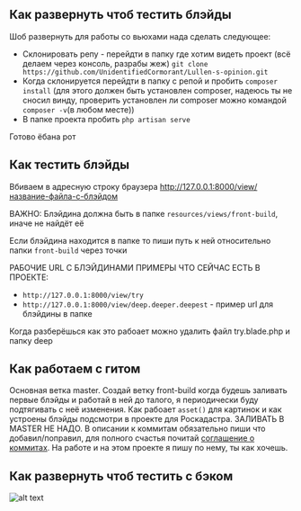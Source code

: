 ## Как развернуть чтоб тестить блэйды

Шоб развернуть для работы со вьюхами нада сделать следующее:

- Склонировать репу - перейдти в папку где хотим видеть проект (всё делаем через консоль, разрабы жеж) ```git clone https://github.com/UnidentifiedCormorant/Lullen-s-opinion.git```
- Когда склонируется перейдти в папку с репой и пробить ```composer install``` (для этого должен быть установлен composer, надеюсь ты не сносил винду, проверить установлен ли composer можно командой ```composer -v```(в любом месте))
- В папке проекта пробить ```php artisan serve```

Готово ёбана рот

## Как тестить блэйды
Вбиваем в адресную строку браузера http://127.0.0.1:8000/view/название-файла-с-блэйдом

ВАЖНО: Блэйдина должна быть в папке ```resources/views/front-build```, иначе не найдёт её

Если блэйдина находится в папке то пиши путь к ней относительно папки ```front-build``` через точки

РАБОЧИЕ URL С БЛЭЙДИНАМИ ПРИМЕРЫ ЧТО СЕЙЧАС ЕСТЬ В ПРОЕКТЕ:

- ```http://127.0.0.1:8000/view/try```
- ```http://127.0.0.1:8000/view/deep.deeper.deepest``` - пример url для блэйдины в папке

Когда разберёшься как это рабоает можно удалить файл try.blade.php и папку deep

## Как работаем с гитом

Основная ветка master. Создай ветку front-build когда будешь заливать первые блэйды и работай в ней до талого, я периодически буду подтягивать с неё изменения. Как рабоает ```asset()``` для картинок и как устроены блэйды подсмотри в проекте для Роскадастра. ЗАЛИВАТЬ В MASTER НЕ НАДО. В описании к коммитам обязательно пиши что добавил/поправил, для полного счастья почитай [соглашение о коммитах](https://www.conventionalcommits.org/en/v1.0.0/). На работе и на этом проекте я пишу по нему, ты как хочешь.

## Как развернуть чтоб тестить с бэком
![alt text](https://pbs.twimg.com/media/EaSt_AZUYAYiXA6.jpg)
